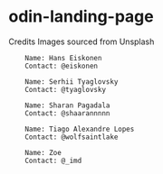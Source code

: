 # odin-landing-page

Credits
    Images sourced from Unsplash
        
        Name: Hans Eiskonen
        Contact: @eiskonen

        Name: Serhii Tyaglovsky 
        Contact: @tyaglovsky
        
        Name: Sharan Pagadala
        Contact: @shaarannnnn

        Name: Tiago Alexandre Lopes
        Contact: @wolfsaintlake
                
        Name: Zoe
        Contact: @_imd
